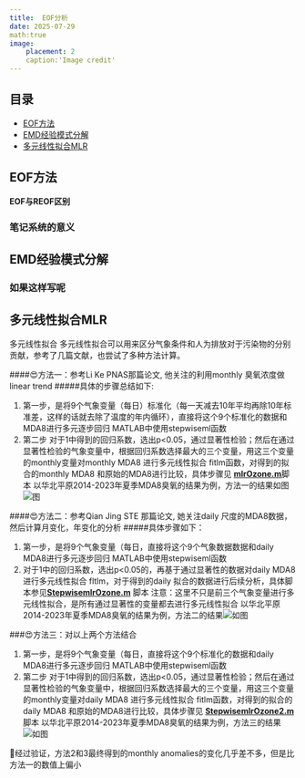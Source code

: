 ```yaml
---
title:  EOF分析
date: 2025-07-29
math:true
image:
	placement: 2
	caption:'Image credit'
---
```

## 目录
  * [EOF方法](#EOF方法)
  * [EMD经验模式分解](#经验模式分解)
  * [多元线性拟合MLR](#多元线性拟合MLR)

## EOF方法

**EOF与REOF区别**

### 笔记系统的意义

## EMD经验模式分解

### 如果这样写呢
















## 多元线性拟合MLR

多元线性拟合
多元线性拟合可以用来区分气象条件和人为排放对于污染物的分别贡献，参考了几篇文献，也尝试了多种方法计算。

####😍方法一：参考Li Ke PNAS那篇论文, 他关注的利用monthly 臭氧浓度做linear trend 
#####具体的步骤总结如下: 
1. 第一步，是将9个气象变量（每日）标准化（每一天减去10年平均再除10年标准差，这样的话就去除了温度的年内循环），直接将这个9个标准化的数据和MDA8进行多元逐步回归 MATLAB中使用stepwiseml函数
2. 第二步 对于1中得到的回归系数，选出p<0.05，通过显著性检验；然后在通过显著性检验的气象变量中，根据回归系数选择最大的三个变量，用这三个变量的monthly变量对monthly MDA8 进行多元线性拟合 fitlm函数，对得到的拟合的monthly MDA8 和原始的MDA8进行比较，具体步骤见 [**mlrOzone.m**](../files/mlrOzone.m)脚本
以华北平原2014-2023年夏季MDA8臭氧的结果为例，方法一的结果如图 ![图](../images/20240809_1.jpg)

####😍方法二：参考Qian Jing STE 那篇论文, 她关注daily 尺度的MDA8数据，然后计算月变化，年变化的分析
#####具体步骤如下：
1. 第一步，是将9个气象变量（每日，直接将这个9个气象数据数据和daily MDA8进行多元逐步回归 MATLAB中使用stepwiseml函数
2. 对于1中的回归系数，选出p<0.05的，再基于通过显著性的数据对daily MDA8进行多元线性拟合 fltlm，对于得到的daily 拟合的数据进行后续分析，具体脚本参见[**StepwisemlrOzone.m**](../files/StepwisemlrOzone.m) 脚本 
注意：这里不只是前三个气象变量进行多元线性拟合，是所有通过显著性的变量都去进行多元线性拟合
以华北平原2014-2023年夏季MDA8臭氧的结果为例，方法二的结果![如图](../images/20240809_2.jpg)

###😍方法三：对以上两个方法结合
1. 第一步，是将9个气象变量（每日，直接将这个9个标准化的数据和daily MDA8进行多元逐步回归 MATLAB中使用stepwiseml函数
2. 第二步 对于1中得到的回归系数，选出p<0.05，通过显著性检验；然后在通过显著性检验的气象变量中，根据回归系数选择最大的三个变量，用这三个变量的monthly变量对daily MDA8 进行多元线性拟合 fitlm函数，对得到的拟合的daily MDA8 和原始的MDA8进行比较，具体步骤见 [**StepwisemlrOzone2.m**](../files/StepwisemlrOzone2.m)脚本
以华北平原2014-2023年夏季MDA8臭氧的结果为例，方法三的结果![如图](../images/20240809_3.jpg)

💛经过验证，方法2和3最终得到的monthly anomalies的变化几乎差不多，但是比方法一的数值上偏小

